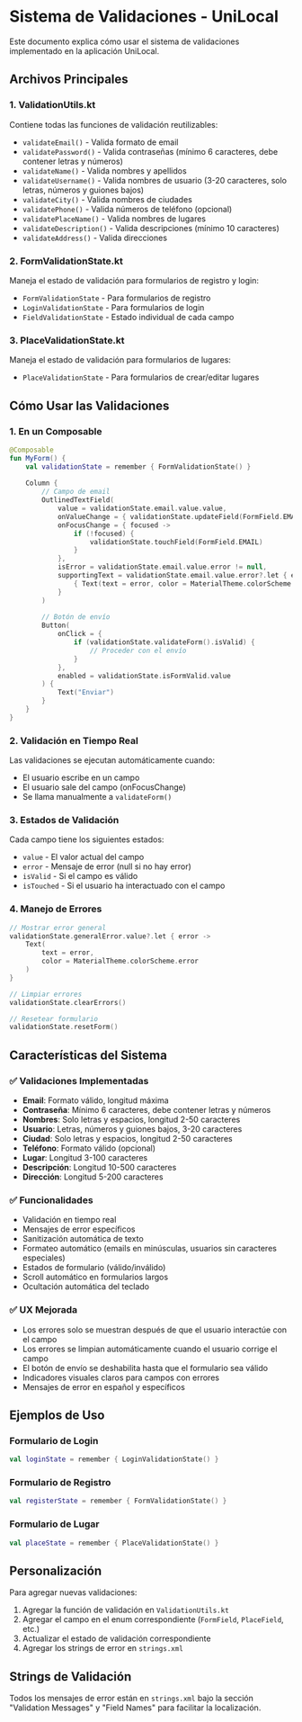 # Sistema de Validaciones - UniLocal

Este documento explica cómo usar el sistema de validaciones implementado en la aplicación UniLocal.

## Archivos Principales

### 1. ValidationUtils.kt
Contiene todas las funciones de validación reutilizables:
- `validateEmail()` - Valida formato de email
- `validatePassword()` - Valida contraseñas (mínimo 6 caracteres, debe contener letras y números)
- `validateName()` - Valida nombres y apellidos
- `validateUsername()` - Valida nombres de usuario (3-20 caracteres, solo letras, números y guiones bajos)
- `validateCity()` - Valida nombres de ciudades
- `validatePhone()` - Valida números de teléfono (opcional)
- `validatePlaceName()` - Valida nombres de lugares
- `validateDescription()` - Valida descripciones (mínimo 10 caracteres)
- `validateAddress()` - Valida direcciones

### 2. FormValidationState.kt
Maneja el estado de validación para formularios de registro y login:
- `FormValidationState` - Para formularios de registro
- `LoginValidationState` - Para formularios de login
- `FieldValidationState` - Estado individual de cada campo

### 3. PlaceValidationState.kt
Maneja el estado de validación para formularios de lugares:
- `PlaceValidationState` - Para formularios de crear/editar lugares

## Cómo Usar las Validaciones

### 1. En un Composable

```kotlin
@Composable
fun MyForm() {
    val validationState = remember { FormValidationState() }
    
    Column {
        // Campo de email
        OutlinedTextField(
            value = validationState.email.value.value,
            onValueChange = { validationState.updateField(FormField.EMAIL, it) },
            onFocusChange = { focused ->
                if (!focused) {
                    validationState.touchField(FormField.EMAIL)
                }
            },
            isError = validationState.email.value.error != null,
            supportingText = validationState.email.value.error?.let { error ->
                { Text(text = error, color = MaterialTheme.colorScheme.error) }
            }
        )
        
        // Botón de envío
        Button(
            onClick = {
                if (validationState.validateForm().isValid) {
                    // Proceder con el envío
                }
            },
            enabled = validationState.isFormValid.value
        ) {
            Text("Enviar")
        }
    }
}
```

### 2. Validación en Tiempo Real

Las validaciones se ejecutan automáticamente cuando:
- El usuario escribe en un campo
- El usuario sale del campo (onFocusChange)
- Se llama manualmente a `validateForm()`

### 3. Estados de Validación

Cada campo tiene los siguientes estados:
- `value` - El valor actual del campo
- `error` - Mensaje de error (null si no hay error)
- `isValid` - Si el campo es válido
- `isTouched` - Si el usuario ha interactuado con el campo

### 4. Manejo de Errores

```kotlin
// Mostrar error general
validationState.generalError.value?.let { error ->
    Text(
        text = error,
        color = MaterialTheme.colorScheme.error
    )
}

// Limpiar errores
validationState.clearErrors()

// Resetear formulario
validationState.resetForm()
```

## Características del Sistema

### ✅ Validaciones Implementadas
- **Email**: Formato válido, longitud máxima
- **Contraseña**: Mínimo 6 caracteres, debe contener letras y números
- **Nombres**: Solo letras y espacios, longitud 2-50 caracteres
- **Usuario**: Letras, números y guiones bajos, 3-20 caracteres
- **Ciudad**: Solo letras y espacios, longitud 2-50 caracteres
- **Teléfono**: Formato válido (opcional)
- **Lugar**: Longitud 3-100 caracteres
- **Descripción**: Longitud 10-500 caracteres
- **Dirección**: Longitud 5-200 caracteres

### ✅ Funcionalidades
- Validación en tiempo real
- Mensajes de error específicos
- Sanitización automática de texto
- Formateo automático (emails en minúsculas, usuarios sin caracteres especiales)
- Estados de formulario (válido/inválido)
- Scroll automático en formularios largos
- Ocultación automática del teclado

### ✅ UX Mejorada
- Los errores solo se muestran después de que el usuario interactúe con el campo
- Los errores se limpian automáticamente cuando el usuario corrige el campo
- El botón de envío se deshabilita hasta que el formulario sea válido
- Indicadores visuales claros para campos con errores
- Mensajes de error en español y específicos

## Ejemplos de Uso

### Formulario de Login
```kotlin
val loginState = remember { LoginValidationState() }
```

### Formulario de Registro
```kotlin
val registerState = remember { FormValidationState() }
```

### Formulario de Lugar
```kotlin
val placeState = remember { PlaceValidationState() }
```

## Personalización

Para agregar nuevas validaciones:

1. Agregar la función de validación en `ValidationUtils.kt`
2. Agregar el campo en el enum correspondiente (`FormField`, `PlaceField`, etc.)
3. Actualizar el estado de validación correspondiente
4. Agregar los strings de error en `strings.xml`

## Strings de Validación

Todos los mensajes de error están en `strings.xml` bajo la sección "Validation Messages" y "Field Names" para facilitar la localización.

